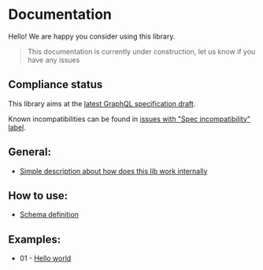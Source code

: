 # Documentation

Hello! We are happy you consider using this library.

> This documentation is currently under construction, let us know if you have any issues

## Compliance status

This library aims at the [latest GraphQL specification draft](http://spec.graphql.org/draft/). 

Known incompatibilities can be found in [issues with "Spec incompatibility" label](https://github.com/infinityloop-dev/graphpinator/issues?q=is%3Aopen+is%3Aissue+label%3A%22Ctg+-+Spec+incompatibility%22).

## General:

- [Simple description about how does this lib work internally](https://github.com/infinityloop-dev/graphpinator/blob/master/docs/UnderTheHood.md)

## How to use:

- [Schema definition](https://github.com/infinityloop-dev/graphpinator/blob/master/docs/DefiningSchema.md)

## Examples:

- 01 - [Hello world](https://github.com/infinityloop-dev/graphpinator/blob/master/docs/examples/HelloWorld.md)
